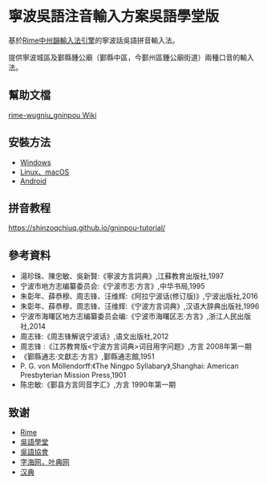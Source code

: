 # 寧波吳語注音輸入方案吳語學堂版



基於[Rime中州韻輸入法引擎](https://rime.im/)的寧波話吳語拼音輸入法。

提供寧波城區及鄞縣鍾公廟（鄞縣中區，今鄞州區鍾公廟街道）兩種口音的輸入法。

## 幫助文檔

[rime-wugniu_gninpou Wiki](https://github.com/NGLI/rime-wugniu_gninpou/wiki)

## 安裝方法

- [Windows](https://github.com/NGLI/rime-wugniu#windows-1)
- [Linux、macOS](https://github.com/NGLI/rime-wugniu#linuxmacos-1)
- [Android](https://github.com/NGLI/rime-wugniu#android-1)

## 拼音教程

https://shinzoqchiuq.github.io/gninpou-tutorial/

## 參考資料

- 湯珍珠、陳忠敏、吳新賢:《寧波方言詞典》,江蘇教育出版社,1997
- 宁波市地方志编纂委员会:《宁波市志·方言》,中华书局,1995
- 朱彰年、薛恭穆、周志锋、汪维辉:《阿拉宁波话(修订版)》,宁波出版社,2016
- 朱彰年、薛恭穆、周志锋、汪维辉:《宁波方言词典》,汉语大辞典出版社,1996
- 宁波市海曙区地方志编纂委员会编:《宁波市海曙区志·方言》,浙江人民出版社,2014
- 周志锋:《周志锋解说宁波话》,语文出版社,2012
- 周志锋 :《江苏教育版<宁波方言词典>词目用字问题》,方言 2008年第一期
- 《鄞縣通志·文獻志·方言》,鄞縣通志館,1951
- P. G. von Möllendorff:《The Ningpo Syllabary》,Shanghai: American Presbyterian Mission Press,1901
- 陈忠敏:《鄞县方言同音字汇》,方言 1990年第一期

## 致谢

- [Rime](https://rime.im/)
- [吳語學堂](https://www.wugniu.com/)
- [吳語協會](http://wu-chinese.com/bbs/forum.php)
- [字海网，叶典网](http://yedict.com/)
- [汉典](http://www.zdic.net/)